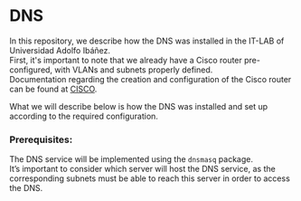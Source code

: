 # DNS 
In this repository, we describe how the DNS was installed in the IT-LAB of Universidad Adolfo Ibáñez.  
First, it's important to note that we already have a Cisco router pre-configured, with VLANs and subnets properly defined.  
Documentation regarding the creation and configuration of the Cisco router can be found at [CISCO]().  

What we will describe below is how the DNS was installed and set up according to the required configuration.

### Prerequisites:
The DNS service will be implemented using the `dnsmasq` package.  
It’s important to consider which server will host the DNS service, as the corresponding subnets must be able to reach this server in order to access the DNS.

